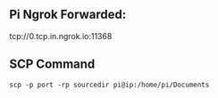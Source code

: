 ## Pi Ngrok Forwarded:
tcp://0.tcp.in.ngrok.io:11368

## SCP Command
```scp -p port -rp sourcedir pi@ip:/home/pi/Documents```
